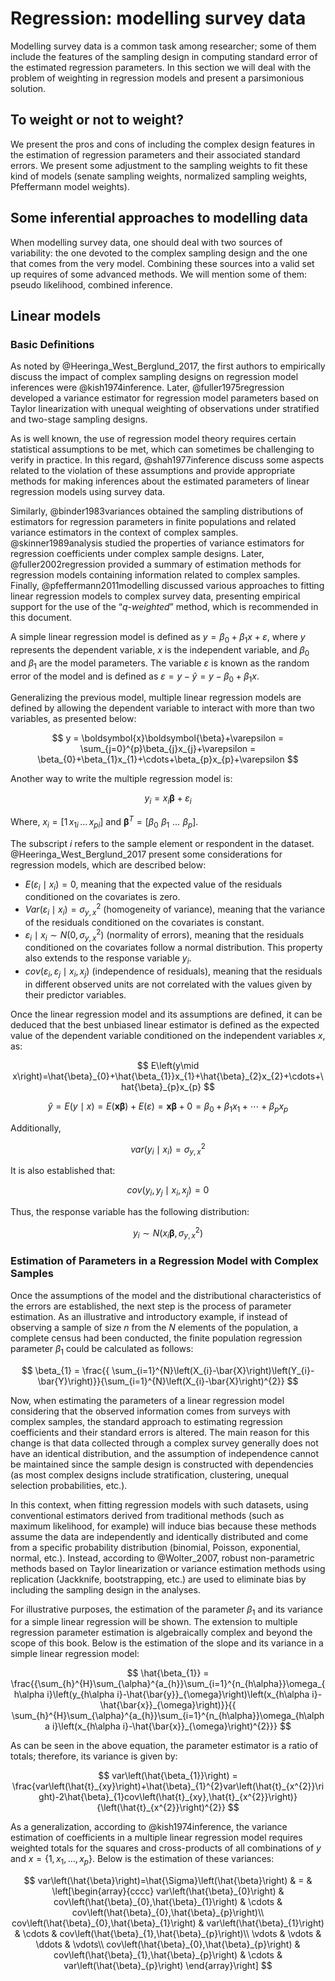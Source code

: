 # Regression: modelling survey data

Modelling survey data is a common task among researcher; some of them include the features of the sampling design in computing standard error of the estimated regression parameters. In this section we will deal with the problem of weighting in regression models and present a parsimonious solution. 

## To weight or not to weight? 

We present the pros and cons of including the complex design features in the estimation of regression parameters and their associated standard errors. We present some adjustment to the sampling weights to fit these kind of models (senate sampling weights, normalized sampling weights, Pfeffermann model weights).

## Some inferential approaches to modelling data

When modelling survey data, one should deal with two sources of variability: the one devoted to the complex sampling design and the one that comes from the very model. Combining these sources into a valid set up requires of some advanced methods. We will mention some of them: pseudo likelihood, combined inference.

## Linear models

### Basic Definitions

As noted by @Heeringa_West_Berglund_2017, the first authors to empirically discuss the impact of complex sampling designs on regression model inferences were @kish1974inference. Later, @fuller1975regression developed a variance estimator for regression model parameters based on Taylor linearization with unequal weighting of observations under stratified and two-stage sampling designs.

As is well known, the use of regression model theory requires certain statistical assumptions to be met, which can sometimes be challenging to verify in practice. In this regard, @shah1977inference discuss some aspects related to the violation of these assumptions and provide appropriate methods for making inferences about the estimated parameters of linear regression models using survey data.

Similarly, @binder1983variances obtained the sampling distributions of estimators for regression parameters in finite populations and related variance estimators in the context of complex samples. @skinner1989analysis studied the properties of variance estimators for regression coefficients under complex sample designs. Later, @fuller2002regression provided a summary of estimation methods for regression models containing information related to complex samples. Finally, @pfeffermann2011modelling discussed various approaches to fitting linear regression models to complex survey data, presenting empirical support for the use of the “*q-weighted*” method, which is recommended in this document.

A simple linear regression model is defined as $y=\beta_{0}+\beta_{1}x+\varepsilon$, where $y$ represents the dependent variable, $x$ is the independent variable, and $\beta_{0}$ and $\beta_{1}$ are the model parameters. The variable $\varepsilon$ is known as the random error of the model and is defined as $\varepsilon=y-\hat{y}=y-\beta_{0}+\beta_{1}x$.

Generalizing the previous model, multiple linear regression models are defined by allowing the dependent variable to interact with more than two variables, as presented below:

$$
y  =  \boldsymbol{x}\boldsymbol{\beta}+\varepsilon
  =  \sum_{j=0}^{p}\beta_{j}x_{j}+\varepsilon
 =  \beta_{0}+\beta_{1}x_{1}+\cdots+\beta_{p}x_{p}+\varepsilon
$$

Another way to write the multiple regression model is:

$$
y_{i}  =  x_{i}\boldsymbol{\beta}+\varepsilon_{i}
$$

Where, $x_{i}=\left[1\,x_{1i}\,\ldots\,x_{pi}\right]$ and $\boldsymbol{\beta}^{T}=\left[\beta_{0}\,\,\beta_{1}\,\,\ldots\,\,\beta_{p}\right]$.

The subscript $i$ refers to the sample element or respondent in the dataset. @Heeringa_West_Berglund_2017 present some considerations for regression models, which are described below:

-   $E\left(\varepsilon_{i}\mid x_{i}\right)=0$, meaning that the expected value of the residuals conditioned on the covariates is zero.
-   $Var\left(\varepsilon_{i}\mid x_{i}\right)=\sigma_{y,x}^{2}$ (homogeneity of variance), meaning that the variance of the residuals conditioned on the covariates is constant.
-   $\varepsilon_{i}\mid x_{i}\sim N\left(0,\,\sigma_{y,x}^{2}\right)$ (normality of errors), meaning that the residuals conditioned on the covariates follow a normal distribution. This property also extends to the response variable $y_{i}$.
-   $cov\left(\varepsilon_{i},\,\varepsilon_{j}\mid x_{i},x_{j}\right)$ (independence of residuals), meaning that the residuals in different observed units are not correlated with the values given by their predictor variables.

Once the linear regression model and its assumptions are defined, it can be deduced that the best unbiased linear estimator is defined as the expected value of the dependent variable conditioned on the independent variables $x$, as:

$$
E\left(y\mid x\right)=\hat{\beta}_{0}+\hat{\beta_{1}}x_{1}+\hat{\beta}_{2}x_{2}+\cdots+\hat{\beta}_{p}x_{p}
$$

$$
\hat{y}  =  E\left(y\mid x\right)
 =  E\left(\boldsymbol{x}\boldsymbol{\beta}\right)+E\left(\varepsilon\right)
=  \boldsymbol{x}\boldsymbol{\beta}+0
  =  \beta_{0}+\beta_{1}x_{1}+\cdots+\beta_{p}x_{p}
$$

Additionally,

$$
var\left(y_{i}\mid x_{i}\right)  =  \sigma_{y,x}^{2}
$$

It is also established that:

$$
cov\left(y_{i},y_{j}\mid x_{i},x_{j}\right)  = 0
$$

Thus, the response variable has the following distribution:

$$
y_{i}  \sim  N\left(x_{i}\boldsymbol{\beta},\sigma_{y,x}^{2}\right)
$$

### Estimation of Parameters in a Regression Model with Complex Samples

Once the assumptions of the model and the distributional characteristics of the errors are established, the next step is the process of parameter estimation. As an illustrative and introductory example, if instead of observing a sample of size $n$ from the $N$ elements of the population, a complete census had been conducted, the finite population regression parameter $\beta_{1}$ could be calculated as follows:

$$
\beta_{1}  =  \frac{{ \sum_{i=1}^{N}\left(X_{i}-\bar{X}\right)\left(Y_{i}-\bar{Y}\right)}}{\sum_{i=1}^{N}\left(X_{i}-\bar{X}\right)^{2}}
$$

Now, when estimating the parameters of a linear regression model considering that the observed information comes from surveys with complex samples, the standard approach to estimating regression coefficients and their standard errors is altered. The main reason for this change is that data collected through a complex survey generally does not have an identical distribution, and the assumption of independence cannot be maintained since the sample design is constructed with dependencies (as most complex designs include stratification, clustering, unequal selection probabilities, etc.).

In this context, when fitting regression models with such datasets, using conventional estimators derived from traditional methods (such as maximum likelihood, for example) will induce bias because these methods assume the data are independently and identically distributed and come from a specific probability distribution (binomial, Poisson, exponential, normal, etc.). Instead, according to @Wolter_2007, robust non-parametric methods based on Taylor linearization or variance estimation methods using replication (Jackknife, bootstrapping, etc.) are used to eliminate bias by including the sampling design in the analyses.

For illustrative purposes, the estimation of the parameter $\beta_{1}$ and its variance for a simple linear regression will be shown. The extension to multiple regression parameter estimation is algebraically complex and beyond the scope of this book. Below is the estimation of the slope and its variance in a simple linear regression model:

$$
\hat{\beta_{1}}  =  \frac{{\sum_{h}^{H}\sum_{\alpha}^{a_{h}}\sum_{i=1}^{n_{h\alpha}}\omega_{h\alpha i}\left(y_{h\alpha i}-\hat{\bar{y}}_{\omega}\right)\left(x_{h\alpha i}-\hat{\bar{x}}_{\omega}\right)}}{{ \sum_{h}^{H}\sum_{\alpha}^{a_{h}}\sum_{i=1}^{n_{h\alpha}}\omega_{h\alpha i}\left(x_{h\alpha i}-\hat{\bar{x}}_{\omega}\right)^{2}}}
$$

As can be seen in the above equation, the parameter estimator is a ratio of totals; therefore, its variance is given by:

$$
var\left(\hat{\beta_{1}}\right)  =  \frac{var\left(\hat{t}_{xy}\right)+\hat{\beta}_{1}^{2}var\left(\hat{t}_{x^{2}}\right)-2\hat{\beta}_{1}cov\left(\hat{t}_{xy},\hat{t}_{x^{2}}\right)}{\left(\hat{t}_{x^{2}}\right)^{2}}
$$

As a generalization, according to @kish1974inference, the variance estimation of coefficients in a multiple linear regression model requires weighted totals for the squares and cross-products of all combinations of $y$ and $x = \{1, x_{1}, \ldots, x_{p}\}$. Below is the estimation of these variances:

$$
var\left(\hat{\beta}\right)=\hat{\Sigma}\left(\hat{\beta}\right) & = & \left[\begin{array}{cccc}
var\left(\hat{\beta}_{0}\right) & cov\left(\hat{\beta}_{0},\hat{\beta}_{1}\right) & \cdots & cov\left(\hat{\beta}_{0},\hat{\beta}_{p}\right)\\
cov\left(\hat{\beta}_{0},\hat{\beta}_{1}\right) & var\left(\hat{\beta}_{1}\right) & \cdots & cov\left(\hat{\beta}_{1},\hat{\beta}_{p}\right)\\
\vdots & \vdots & \ddots & \vdots\\
cov\left(\hat{\beta}_{0},\hat{\beta}_{p}\right) & cov\left(\hat{\beta}_{1},\hat{\beta}_{p}\right) & \cdots & var\left(\hat{\beta}_{p}\right)
\end{array}\right]
$$

